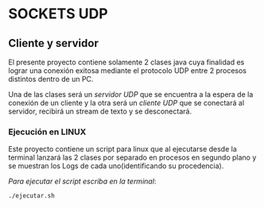 # SOCKETS UDP
## Cliente y servidor
El presente proyecto contiene solamente 2 clases java cuya finalidad es lograr
una conexión exitosa mediante el protocolo UDP entre 2 procesos distintos dentro de un PC.

Una de las clases será un *servidor UDP* que se encuentra a la espera de la conexión de un cliente
y la otra será un *cliente UDP* que se conectará al servidor, recibirá un stream de texto y se desconectará.

### Ejecución en **LINUX**
Este proyecto contiene un script para linux que al ejecutarse desde la terminal
lanzará las 2 clases por separado en procesos en segundo plano y se
muestran los Logs de cada uno(identificando su procedencia).

*Para ejecutar el script escriba en la terminal*:
```
./ejecutar.sh
``` 
